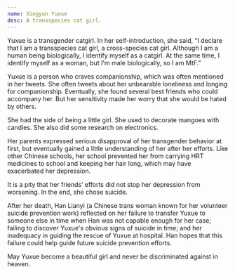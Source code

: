 ```yaml
---
name: Xingyun Yuxue
desc: A transspecies cat girl.
---
```


Yuxue is a transgender catgirl. In her self-introduction, she said, “I declare that I am a transspecies cat girl, a cross-species cat girl. Although I am a human being biologically, I identify myself as a catgirl. At the same time, I identify myself as a woman, but I'm male biologically, so I am MtF.”

Yuxue is a person who craves companionship, which was often mentioned in her tweets. She often tweets about her unbearable loneliness and longing for companionship. Eventually, she found several best friends who could accompany her. But her sensitivity made her worry that she would be hated by others.

She had the side of being a little girl. She used to decorate mangoes with candles. She also did some research on electronics.

Her parents expressed serious disapproval of her transgender behavior at first, but eventually gained a little understanding of her after her efforts. Like other Chinese schools, her school prevented her from carrying HRT medicines to school and keeping her hair long, which may have exacerbated her depression.

It is a pity that her friends’ efforts did not stop her depression from worsening.
In the end, she chose suicide.

After her death, Han Lianyi (a Chinese trans woman known for her volunteer suicide prevention work) reflected on her failure to transfer Yuxue to someone else in time when Han was not capable enough for her case; failing to discover Yuxue's obvious signs of suicide in time; and her inadequacy in guiding the rescue of Yuxue at hospital. Han hopes that this failure could help guide future suicide prevention efforts.

May Yuxue become a beautiful girl and never be discriminated against in heaven.
